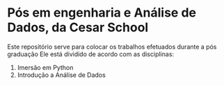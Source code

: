# Pós em engenharia e Análise de Dados, da Cesar School

Este repositório serve para colocar os trabalhos efetuados durante a pós graduação
Ele está dividido de acordo com as disciplinas:
  1. Imersão em Python
  2. Introdução a Análise de Dados

